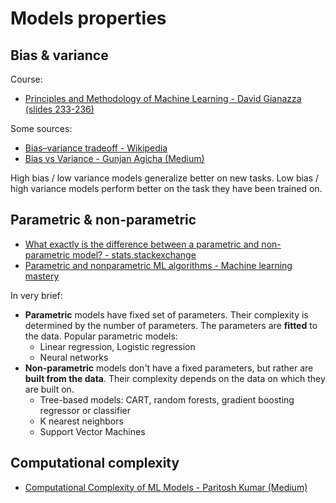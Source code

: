 # Models properties

## Bias & variance

Course:
- [Principles and Methodology of Machine Learning - David Gianazza (slides 233-236)](https://drive.google.com/file/d/18Ul_jnqLz3I__ycIjFDu0HIH0X_q0kuw/view)

Some sources:
- [Bias–variance tradeoff - Wikipedia](https://en.wikipedia.org/wiki/Bias%E2%80%93variance_tradeoff)
- [Bias vs Variance - Gunjan Agicha (Medium)](https://gunjanagicha.medium.com/bias-vs-var-91846964d40f)

High bias / low variance models generalize better on new tasks.
Low bias / high variance models perform better on the task they have been trained on.

## Parametric & non-parametric

- [What exactly is the difference between a parametric and non-parametric model? - stats.stackexchange](https://stats.stackexchange.com/questions/268638/what-exactly-is-the-difference-between-a-parametric-and-non-parametric-model)
- [Parametric and nonparametric ML algorithms - Machine learning mastery](https://machinelearningmastery.com/parametric-and-nonparametric-machine-learning-algorithms/)

In very brief:
- **Parametric** models have fixed set of parameters. Their complexity is determined by the number of parameters. The parameters are **fitted** to the data. Popular parametric models:
  - Linear regression, Logistic regression
  - Neural networks
- **Non-parametric** models don't have a fixed parameters, but rather are **built from the data**. Their complexity depends on the data on which they are built on.
  - Tree-based models: CART, random forests, gradient boosting regressor or classifier
  - K nearest neighbors
  - Support Vector Machines

## Computational complexity

- [Computational Complexity of ML Models - Paritosh Kumar (Medium)](https://medium.com/analytics-vidhya/time-complexity-of-ml-models-4ec39fad2770)
